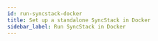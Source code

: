 ```yaml
---
id: run-syncstack-docker
title: Set up a standalone SyncStack in Docker
sidebar_label: Run SyncStack in Docker
---
```

